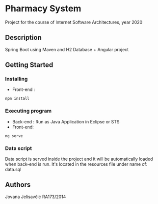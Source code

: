 # Pharmacy System

Project for the course of Internet Software Architectures, year 2020

## Description

Spring Boot using Maven and H2 Database + Angular project

## Getting Started

### Installing

* Front-end : 
```
npm install
```

### Executing program

* Back-end : Run as Java Application in Eclipse or STS
* Front-end: 
```
ng serve
```

### Data script

Data script is served inside the project and it will be automatically loaded when back-end is run.
It's located in the resources file under name of: data.sql

## Authors

Jovana Jelisavčić RA173/2014

